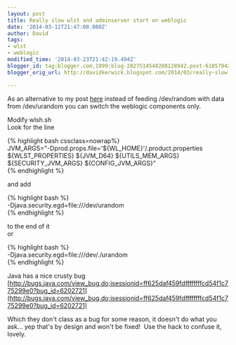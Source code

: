 ```yaml
---
layout: post
title: Really slow wlst and adminserver start on weblogic
date: '2014-03-12T21:47:00.000Z'
author: David
tags:
- wlst
- weblogic
modified_time: '2014-03-23T21:42:19.494Z'
blogger_id: tag:blogger.com,1999:blog-2027514548288128942.post-6105794210527833698
blogger_orig_url: http://davidkerwick.blogspot.com/2014/03/really-slow-wlst-and-adminserver-start.html

---
```


As an alternative to my post [here](http://davidkerwick.blogspot.ie/2014/03/not-enough-entropy-on-redhat.html) instead of feeding /dev/random with data from /dev/urandom you can switch the weblogic components only.

Modify wlsh.sh  
Look for the line  

{% highlight bash cssclass=nowrap%}  
JVM_ARGS="-Dprod.props.file='${WL_HOME}'/.product.properties ${WLST_PROPERTIES} ${JVM_D64} ${UTILS_MEM_ARGS} ${SECURITY_JVM_ARGS} ${CONFIG_JVM_ARGS}"  
{% endhighlight %}

and add  

{% highlight bash %}  
-Djava.security.egd=file:///dev/urandom  
{% endhighlight %}

to the end of it  
or  

{% highlight bash %}  
-Djava.security.egd=file:///dev/./urandom  
{% endhighlight %}

Java has a nice crusty bug  
[http://bugs.java.com/view_bug.do;jsessionid=ff625daf459fdffffffffcd54f1c775299e0?bug_id=6202721](http://bugs.java.com/view_bug.do;jsessionid=ff625daf459fdffffffffcd54f1c775299e0?bug_id=6202721)  

Which they don't class as a bug for some reason, it doesn't do what you ask... yep that's by design and won't be fixed!  Use the hack to confuse it, lovely.
